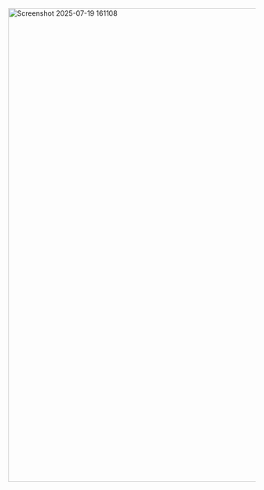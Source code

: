 <img width="1309" height="964" alt="Screenshot 2025-07-19 161108" src="https://github.com/user-attachments/assets/8602d871-8a33-41d1-8ea4-c27573f77676" />

